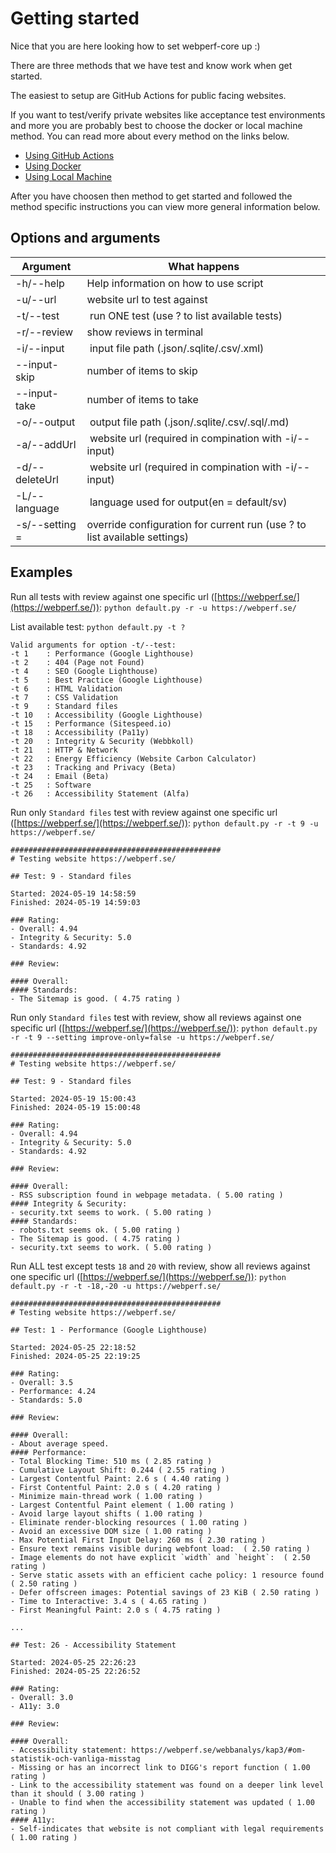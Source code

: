 # Getting started

Nice that you are here looking how to set webperf-core up :)

There are three methods that we have test and know work when get started.

The easiest to setup are GitHub Actions for public facing websites.

If you want to test/verify private websites like acceptance test environments and more you are probably best to choose the docker or local machine method.
You can read more about every method on the links below.

- [Using GitHub Actions](getting-started-github-actions.md)
- [Using Docker](getting-started-docker.md)
- [Using Local Machine](getting-started-local.md)

After you have choosen then method to get started and followed the method specific instructions 
you can view more general information below.

## Options and arguments
|Argument|What happens|
|---|---|
| -h/--help | Help information on how to use script |
| -u/--url <site url> | website url to test against |
| -t/--test <test number> | run ONE test (use ? to list available tests) |
| -r/--review | show reviews in terminal |
| -i/--input <file path> | input file path (.json/.sqlite/.csv/.xml) |
| --input-skip <number> | number of items to skip |
| --input-take <number> | number of items to take |
| -o/--output <file path> | output file path (.json/.sqlite/.csv/.sql/.md) |
| -a/--addUrl <site url> | website url (required in compination with -i/--input) |
| -d/--deleteUrl <site url> | website url (required in compination with -i/--input) |
| -L/--language <lang code> | language used for output(en = default/sv) |
| -s/--setting <key>=<value> | override configuration for current run (use ? to list available settings) |


## Examples


Run all tests with review against one specific url ([https://webperf.se/](https://webperf.se/)):
`python default.py -r -u https://webperf.se/`

List available test:
`python default.py -t ?`

```shell
Valid arguments for option -t/--test:
-t 1    : Performance (Google Lighthouse)
-t 2    : 404 (Page not Found)
-t 4    : SEO (Google Lighthouse)
-t 5    : Best Practice (Google Lighthouse)
-t 6    : HTML Validation
-t 7    : CSS Validation
-t 9    : Standard files
-t 10   : Accessibility (Google Lighthouse)
-t 15   : Performance (Sitespeed.io)
-t 18   : Accessibility (Pa11y)
-t 20   : Integrity & Security (Webbkoll)
-t 21   : HTTP & Network
-t 22   : Energy Efficiency (Website Carbon Calculator)
-t 23   : Tracking and Privacy (Beta)
-t 24   : Email (Beta)
-t 25   : Software
-t 26   : Accessibility Statement (Alfa)
```

Run only `Standard files` test with review against one specific url ([https://webperf.se/](https://webperf.se/)):
`python default.py -r -t 9 -u https://webperf.se/`

```shell
###############################################
# Testing website https://webperf.se/

## Test: 9 - Standard files

Started: 2024-05-19 14:58:59
Finished: 2024-05-19 14:59:03

### Rating:
- Overall: 4.94
- Integrity & Security: 5.0
- Standards: 4.92

### Review:

#### Overall:
#### Standards:
- The Sitemap is good. ( 4.75 rating )
```

Run only `Standard files` test with review, show all reviews against one specific url ([https://webperf.se/](https://webperf.se/)):
`python default.py -r -t 9 --setting improve-only=false -u https://webperf.se/`

```shell
###############################################
# Testing website https://webperf.se/

## Test: 9 - Standard files

Started: 2024-05-19 15:00:43
Finished: 2024-05-19 15:00:48

### Rating:
- Overall: 4.94
- Integrity & Security: 5.0
- Standards: 4.92

### Review:

#### Overall:
- RSS subscription found in webpage metadata. ( 5.00 rating )
#### Integrity & Security:
- security.txt seems to work. ( 5.00 rating )
#### Standards:
- robots.txt seems ok. ( 5.00 rating )
- The Sitemap is good. ( 4.75 rating )
- security.txt seems to work. ( 5.00 rating )
```


Run ALL test except tests `18` and `20` with review, show all reviews against one specific url ([https://webperf.se/](https://webperf.se/)):
`python default.py -r -t -18,-20 -u https://webperf.se/`

```shell
###############################################
# Testing website https://webperf.se/

## Test: 1 - Performance (Google Lighthouse)

Started: 2024-05-25 22:18:52
Finished: 2024-05-25 22:19:25

### Rating:
- Overall: 3.5
- Performance: 4.24
- Standards: 5.0

### Review:

#### Overall:
- About average speed.
#### Performance:
- Total Blocking Time: 510 ms ( 2.85 rating )
- Cumulative Layout Shift: 0.244 ( 2.55 rating )
- Largest Contentful Paint: 2.6 s ( 4.40 rating )
- First Contentful Paint: 2.0 s ( 4.20 rating )
- Minimize main-thread work ( 1.00 rating )
- Largest Contentful Paint element ( 1.00 rating )
- Avoid large layout shifts ( 1.00 rating )
- Eliminate render-blocking resources ( 1.00 rating )
- Avoid an excessive DOM size ( 1.00 rating )
- Max Potential First Input Delay: 260 ms ( 2.30 rating )
- Ensure text remains visible during webfont load:  ( 2.50 rating )
- Image elements do not have explicit `width` and `height`:  ( 2.50 rating )
- Serve static assets with an efficient cache policy: 1 resource found ( 2.50 rating )
- Defer offscreen images: Potential savings of 23 KiB ( 2.50 rating )
- Time to Interactive: 3.4 s ( 4.65 rating )
- First Meaningful Paint: 2.0 s ( 4.75 rating )

...

## Test: 26 - Accessibility Statement

Started: 2024-05-25 22:26:23
Finished: 2024-05-25 22:26:52

### Rating:
- Overall: 3.0
- A11y: 3.0

### Review:

#### Overall:
- Accessibility statement: https://webperf.se/webbanalys/kap3/#om-statistik-och-vanliga-misstag
- Missing or has an incorrect link to DIGG's report function ( 1.00 rating )
- Link to the accessibility statement was found on a deeper link level than it should ( 3.00 rating )
- Unable to find when the accessibility statement was updated ( 1.00 rating )
#### A11y:
- Self-indicates that website is not compliant with legal requirements ( 1.00 rating )

```
